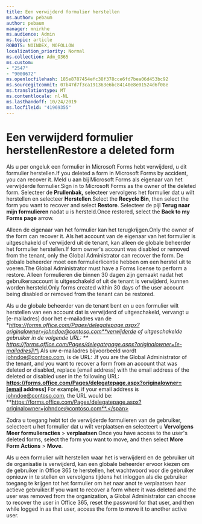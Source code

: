 ```yaml
---
title: Een verwijderd formulier herstellen
ms.author: pebaum
author: pebaum
manager: mnirkhe
ms.audience: Admin
ms.topic: article
ROBOTS: NOINDEX, NOFOLLOW
localization_priority: Normal
ms.collection: Adm_O365
ms.custom:
- "2547"
- "9000672"
ms.openlocfilehash: 185e8787454efc38f378cce6fd7bea06d453bc92
ms.sourcegitcommit: 07b47d7f3ca191363e6bc84140e8e01524d6f08e
ms.translationtype: MT
ms.contentlocale: nl-NL
ms.lasthandoff: 10/24/2019
ms.locfileid: "41969355"
---
```

# <a name="restore-a-deleted-form"></a><span data-ttu-id="8b881-102">Een verwijderd formulier herstellen</span><span class="sxs-lookup"><span data-stu-id="8b881-102">Restore a deleted form</span></span>

<span data-ttu-id="8b881-103">Als u per ongeluk een formulier in Microsoft Forms hebt verwijderd, u dit formulier herstellen.</span><span class="sxs-lookup"><span data-stu-id="8b881-103">If you deleted a form in Microsoft Forms by accident, you can recover it.</span></span> <span data-ttu-id="8b881-104">Meld u aan bij Microsoft Forms als eigenaar van het verwijderde formulier.</span><span class="sxs-lookup"><span data-stu-id="8b881-104">Sign in to Microsoft Forms as the owner of the deleted form.</span></span> <span data-ttu-id="8b881-105">Selecteer de **Prullenbak,** selecteer vervolgens het formulier dat u wilt herstellen en selecteer **Herstellen**.</span><span class="sxs-lookup"><span data-stu-id="8b881-105">Select the **Recycle Bin**, then select the form you want to recover and select **Restore**.</span></span> <span data-ttu-id="8b881-106">Selecteer de pijl **Terug naar mijn formulieren** nadat u is hersteld.</span><span class="sxs-lookup"><span data-stu-id="8b881-106">Once restored, select the **Back to my Forms page** arrow.</span></span>

<span data-ttu-id="8b881-107">Alleen de eigenaar van het formulier kan het terugkrijgen.</span><span class="sxs-lookup"><span data-stu-id="8b881-107">Only the owner of the form can recover it.</span></span> <span data-ttu-id="8b881-108">Als het account van de eigenaar van het formulier is uitgeschakeld of verwijderd uit de tenant, kan alleen de globale beheerder het formulier herstellen.</span><span class="sxs-lookup"><span data-stu-id="8b881-108">If form owner's account was disabled or removed from the tenant, only the Global Administrator can recover the form.</span></span> <span data-ttu-id="8b881-109">De globale beheerder moet een formulierlicentie hebben om een herstel uit te voeren.</span><span class="sxs-lookup"><span data-stu-id="8b881-109">The Global Administrator must have a Forms license to perform a restore.</span></span> <span data-ttu-id="8b881-110">Alleen formulieren die binnen 30 dagen zijn gemaakt nadat het gebruikersaccount is uitgeschakeld of uit de tenant is verwijderd, kunnen worden hersteld.</span><span class="sxs-lookup"><span data-stu-id="8b881-110">Only forms created within 30 days of the user account being disabled or removed from the tenant can be restored.</span></span>

<span data-ttu-id="8b881-111">Als u de globale beheerder van de tenant bent en u een formulier wilt herstellen van een account dat is verwijderd of uitgeschakeld, vervangt u [e-mailadres] door het e-mailadres van de **https://forms.office.com/Pages/delegatepage.aspx?originalowner=johndoe@contoso.com**verwijderde of uitgeschakelde gebruiker in de volgende URL: \*\* https://forms.office.com/Pages/delegatepage.aspx?originalowner=[e-mailadres]\*\* Als uw e-mailadres bijvoorbeeld wordt johndoe@contoso.com, is de URL: .</span><span class="sxs-lookup"><span data-stu-id="8b881-111">If you are the Global Administrator of the tenant, and you want to recover a form from an account that was deleted or disabled, replace [email address] with the email address of the deleted or disabled user in the following URL: **https://forms.office.com/Pages/delegatepage.aspx?originalowner=[email address]** For example, if your email address is johndoe@contoso.com, the URL would be: **https://forms.office.com/Pages/delegatepage.aspx?originalowner=johndoe@contoso.com**.</span></span> 

<span data-ttu-id="8b881-112">Zodra u toegang hebt tot de verwijderde formulieren van de gebruiker, selecteert u het formulier dat u wilt verplaatsen en selecteert u **Vervolgens Meer formulieracties** > **verplaatsen**.</span><span class="sxs-lookup"><span data-stu-id="8b881-112">Once you have access to the user's deleted forms, select the form you want to move, and then select **More Form Actions** > **Move**.</span></span>

<span data-ttu-id="8b881-113">Als u een formulier wilt herstellen waar het is verwijderd en de gebruiker uit de organisatie is verwijderd, kan een globale beheerder ervoor kiezen om de gebruiker in Office 365 te herstellen, het wachtwoord voor die gebruiker opnieuw in te stellen en vervolgens tijdens het inloggen als die gebruiker toegang te krijgen tot het formulier om het naar anot te verplaatsen haar actieve gebruiker.</span><span class="sxs-lookup"><span data-stu-id="8b881-113">If you want to recover a form where it was deleted and the user was removed from the organization, a Global Administrator can choose to recover the user in Office 365, reset the password for that user, and then while logged in as that user, access the form to move it to another active user.</span></span> 